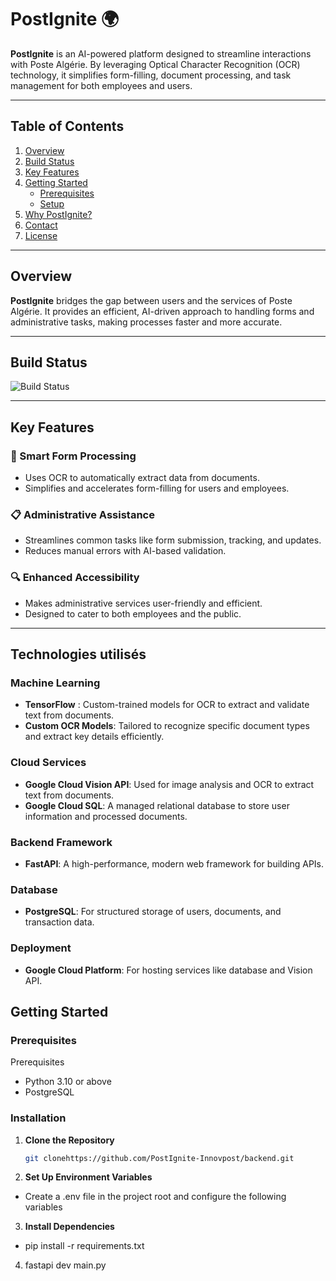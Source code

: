 
# PostIgnite 🌍

**PostIgnite** is an AI-powered platform designed to streamline interactions with Poste Algérie. By leveraging Optical Character Recognition (OCR) technology, it simplifies form-filling, document processing, and task management for both employees and users.

---

## Table of Contents

1. [Overview](#overview)
2. [Build Status](#build-status)
3. [Key Features](#key-features)
4. [Getting Started](#getting-started)
   - [Prerequisites](#prerequisites)
   - [Setup](#setup)
5. [Why PostIgnite?](#why-postignite)
6. [Contact](#contact)
7. [License](#license)

---

## Overview

**PostIgnite** bridges the gap between users and the services of Poste Algérie. It provides an efficient, AI-driven approach to handling forms and administrative tasks, making processes faster and more accurate.

---

## Build Status

![Build Status](https://img.shields.io/github/actions/workflow/status/PostIgnite/PostIgnite-Front/ci.yml?label=build)

---

## Key Features

### 📝 Smart Form Processing

- Uses OCR to automatically extract data from documents.
- Simplifies and accelerates form-filling for users and employees.

### 📋 Administrative Assistance

- Streamlines common tasks like form submission, tracking, and updates.
- Reduces manual errors with AI-based validation.

### 🔍 Enhanced Accessibility

- Makes administrative services user-friendly and efficient.
- Designed to cater to both employees and the public.

---
## Technologies utilisés
### Machine Learning
- **TensorFlow** : Custom-trained models for OCR to extract and validate text from documents.
- **Custom OCR Models**: Tailored to recognize specific document types and extract key details efficiently.

###  Cloud Services
- **Google Cloud Vision API**: Used for image analysis and OCR to extract text from documents.
- **Google Cloud SQL**: A managed relational database to store user information and processed documents.

### Backend Framework
- **FastAPI**: A high-performance, modern web framework for building APIs.

### Database
- **PostgreSQL**: For structured storage of users, documents, and transaction data.

### Deployment
- **Google Cloud Platform**: For hosting services like database and Vision API.


## Getting Started

### Prerequisites

Prerequisites

- Python 3.10 or above
- PostgreSQL

### Installation

1. **Clone the Repository**
   ```bash
   git clonehttps://github.com/PostIgnite-Innovpost/backend.git
   ```
2. **Set Up Environment Variables**
- Create a .env file in the project root and configure the following variables
3. **Install Dependencies**
- pip install -r requirements.txt
4. fastapi dev main.py
